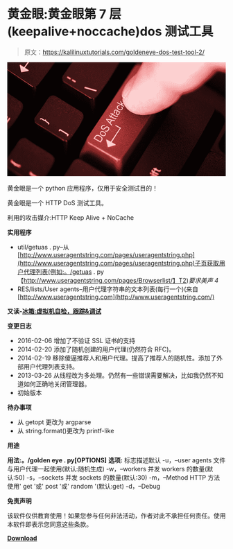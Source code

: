 # 黄金眼:黄金眼第 7 层(keepalive+noccache)dos 测试工具

> 原文：<https://kalilinuxtutorials.com/goldeneye-dos-test-tool-2/>

[![GoldenEye : GoldenEye Layer 7 (KeepAlive+NoCache) DoS Test Tool](img/7b13f4acd6000a99eaa89aae85393bea.png "GoldenEye : GoldenEye Layer 7 (KeepAlive+NoCache) DoS Test Tool")](https://1.bp.blogspot.com/-kAPRk_ZVzA0/XR3CchFvlYI/AAAAAAAABN4/Ve6Ief5pKH0ry9skVzVmGCLVtEimZV_7QCLcBGAs/s1600/Dos.png)

黄金眼是一个 python 应用程序，仅用于安全测试目的！

黄金眼是一个 HTTP DoS 测试工具。

利用的攻击媒介:HTTP Keep Alive + NoCache

**实用程序**

*   util/getuas . py–从[http://www.useragentstring.com/pages/useragentstring.php](http://www.useragentstring.com/pages/useragentstring.php)子页获取用户代理列表(例如:。/getuas . py【http://www.useragentstring.com/pages/Browserlist/】T2)*要求美声 4*
*   RES/lists/User agents–用户代理字符串的文本列表(每行一个)(来自[http://www.useragentstring.com](http://www.useragentstring.com/)

**又读-[冰箱:虚拟机自检，跟踪&调试](https://kalilinuxtutorials.com/icebox-virtual-machine-debugging/)**

**变更日志**

*   2016-02-06 增加了不验证 SSL 证书的支持
*   2014-02-20 添加了随机创建的用户代理(仍然符合 RFC)。
*   2014-02-19 移除傻逼推荐人和用户代理。提高了推荐人的随机性。添加了外部用户代理列表支持。
*   2013-03-26 从线程改为多处理。仍然有一些错误需要解决，比如我仍然不知道如何正确地关闭管理器。
*   初始版本

**待办事项**

*   从 getopt 更改为 argparse
*   从 string.format()更改为 printf-like

**用途**

**用法:。/golden eye . py[OPTIONS]** 
**选项:** 标志描述默认
-u，–user agents 文件与用户代理一起使用(默认:随机生成)
-w，–workers 并发 workers 的数量(默认:50)
-s，–sockets 并发 sockets 的数量(默认:30)
-m，–Method HTTP 方法使用' get '或' post '或' random '(默认:get)
-d，–Debug

**免责声明**

该软件仅供教育使用！如果您参与任何非法活动，作者对此不承担任何责任。使用本软件即表示您同意这些条款。

[**Download**](https://github.com/jseidl/GoldenEye)